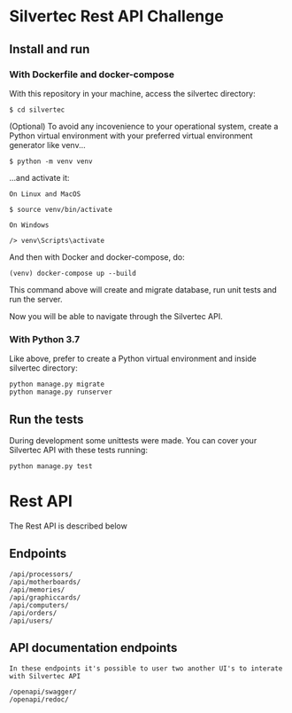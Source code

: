 # Silvertec Rest API Challenge

## Install and run

### With Dockerfile and docker-compose

With this repository in your machine, access the silvertec directory:
    
    $ cd silvertec

(Optional) To avoid any incovenience to your operational system, create a Python virtual environment with your preferred virtual environment generator like venv...
    
    $ python -m venv venv

...and activate it:

`On Linux and MacOS` 

    $ source venv/bin/activate

`On Windows`

    /> venv\Scripts\activate

And then with Docker and docker-compose, do:

    (venv) docker-compose up --build

This command above will create and migrate database, run unit tests and run the server.

Now you will be able to navigate through the Silvertec API.

### With Python 3.7

Like above, prefer to create a Python virtual environment and inside silvertec directory:

    python manage.py migrate
    python manage.py runserver


## Run the tests

During development some unittests were made. You can cover your Silvertec API with these tests running:

    python manage.py test

# Rest API

The Rest API is described below

## Endpoints

    /api/processors/
    /api/motherboards/
    /api/memories/
    /api/graphiccards/
    /api/computers/
    /api/orders/
    /api/users/

## API documentation endpoints

`In these endpoints it's possible to user two another UI's to interate with Silvertec API`

    /openapi/swagger/
    /openapi/redoc/
